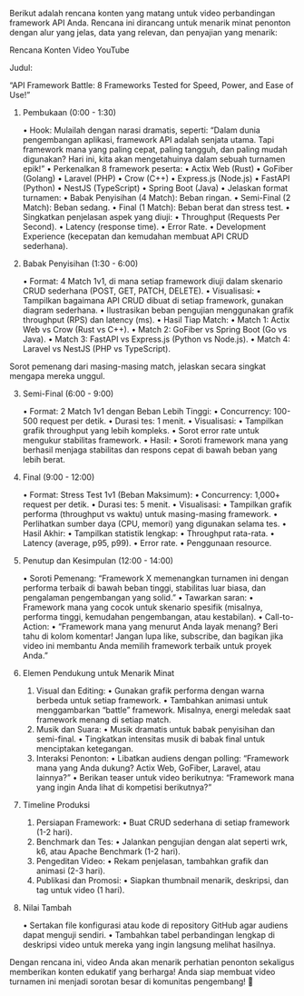 Berikut adalah rencana konten yang matang untuk video perbandingan framework API Anda. Rencana ini dirancang untuk menarik minat penonton dengan alur yang jelas, data yang relevan, dan penyajian yang menarik:

Rencana Konten Video YouTube

Judul:

“API Framework Battle: 8 Frameworks Tested for Speed, Power, and Ease of Use!”

1. Pembukaan (0:00 - 1:30)

	•	Hook: Mulailah dengan narasi dramatis, seperti:
“Dalam dunia pengembangan aplikasi, framework API adalah senjata utama. Tapi framework mana yang paling cepat, paling tangguh, dan paling mudah digunakan? Hari ini, kita akan mengetahuinya dalam sebuah turnamen epik!”
	•	Perkenalkan 8 framework peserta:
	•	Actix Web (Rust)
	•	GoFiber (Golang)
	•	Laravel (PHP)
	•	Crow (C++)
	•	Express.js (Node.js)
	•	FastAPI (Python)
	•	NestJS (TypeScript)
	•	Spring Boot (Java)
	•	Jelaskan format turnamen:
	•	Babak Penyisihan (4 Match): Beban ringan.
	•	Semi-Final (2 Match): Beban sedang.
	•	Final (1 Match): Beban berat dan stress test.
	•	Singkatkan penjelasan aspek yang diuji:
	•	Throughput (Requests Per Second).
	•	Latency (response time).
	•	Error Rate.
	•	Development Experience (kecepatan dan kemudahan membuat API CRUD sederhana).

2. Babak Penyisihan (1:30 - 6:00)

	•	Format: 4 Match 1v1, di mana setiap framework diuji dalam skenario CRUD sederhana (POST, GET, PATCH, DELETE).
	•	Visualisasi:
	•	Tampilkan bagaimana API CRUD dibuat di setiap framework, gunakan diagram sederhana.
	•	Ilustrasikan beban pengujian menggunakan grafik throughput (RPS) dan latency (ms).
	•	Hasil Tiap Match:
	•	Match 1: Actix Web vs Crow (Rust vs C++).
	•	Match 2: GoFiber vs Spring Boot (Go vs Java).
	•	Match 3: FastAPI vs Express.js (Python vs Node.js).
	•	Match 4: Laravel vs NestJS (PHP vs TypeScript).

Sorot pemenang dari masing-masing match, jelaskan secara singkat mengapa mereka unggul.

3. Semi-Final (6:00 - 9:00)

	•	Format: 2 Match 1v1 dengan Beban Lebih Tinggi:
	•	Concurrency: 100-500 request per detik.
	•	Durasi tes: 1 menit.
	•	Visualisasi:
	•	Tampilkan grafik throughput yang lebih kompleks.
	•	Sorot error rate untuk mengukur stabilitas framework.
	•	Hasil:
	•	Soroti framework mana yang berhasil menjaga stabilitas dan respons cepat di bawah beban yang lebih berat.

4. Final (9:00 - 12:00)

	•	Format: Stress Test 1v1 (Beban Maksimum):
	•	Concurrency: 1,000+ request per detik.
	•	Durasi tes: 5 menit.
	•	Visualisasi:
	•	Tampilkan grafik performa (throughput vs waktu) untuk masing-masing framework.
	•	Perlihatkan sumber daya (CPU, memori) yang digunakan selama tes.
	•	Hasil Akhir:
	•	Tampilkan statistik lengkap:
	•	Throughput rata-rata.
	•	Latency (average, p95, p99).
	•	Error rate.
	•	Penggunaan resource.

5. Penutup dan Kesimpulan (12:00 - 14:00)

	•	Soroti Pemenang:
“Framework X memenangkan turnamen ini dengan performa terbaik di bawah beban tinggi, stabilitas luar biasa, dan pengalaman pengembangan yang solid.”
	•	Tawarkan saran:
	•	Framework mana yang cocok untuk skenario spesifik (misalnya, performa tinggi, kemudahan pengembangan, atau kestabilan).
	•	Call-to-Action:
	•	“Framework mana yang menurut Anda layak menang? Beri tahu di kolom komentar! Jangan lupa like, subscribe, dan bagikan jika video ini membantu Anda memilih framework terbaik untuk proyek Anda.”

6. Elemen Pendukung untuk Menarik Minat

	1.	Visual dan Editing:
	•	Gunakan grafik performa dengan warna berbeda untuk setiap framework.
	•	Tambahkan animasi untuk menggambarkan “battle” framework. Misalnya, energi meledak saat framework menang di setiap match.
	2.	Musik dan Suara:
	•	Musik dramatis untuk babak penyisihan dan semi-final.
	•	Tingkatkan intensitas musik di babak final untuk menciptakan ketegangan.
	3.	Interaksi Penonton:
	•	Libatkan audiens dengan polling: “Framework mana yang Anda dukung? Actix Web, GoFiber, Laravel, atau lainnya?”
	•	Berikan teaser untuk video berikutnya: “Framework mana yang ingin Anda lihat di kompetisi berikutnya?”

7. Timeline Produksi

	1.	Persiapan Framework:
	•	Buat CRUD sederhana di setiap framework (1-2 hari).
	2.	Benchmark dan Tes:
	•	Jalankan pengujian dengan alat seperti wrk, k6, atau Apache Benchmark (1-2 hari).
	3.	Pengeditan Video:
	•	Rekam penjelasan, tambahkan grafik dan animasi (2-3 hari).
	4.	Publikasi dan Promosi:
	•	Siapkan thumbnail menarik, deskripsi, dan tag untuk video (1 hari).

8. Nilai Tambah

	•	Sertakan file konfigurasi atau kode di repository GitHub agar audiens dapat menguji sendiri.
	•	Tambahkan tabel perbandingan lengkap di deskripsi video untuk mereka yang ingin langsung melihat hasilnya.

Dengan rencana ini, video Anda akan menarik perhatian penonton sekaligus memberikan konten edukatif yang berharga! Anda siap membuat video turnamen ini menjadi sorotan besar di komunitas pengembang! 🎥
